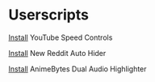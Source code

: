 # Userscripts

[Install](https://raw.githubusercontent.com/selfdigest/scripts/refs/heads/main/youtube-speed-controls.user.js) YouTube Speed Controls

[Install](https://raw.githubusercontent.com/selfdigest/scripts/refs/heads/main/new-reddit-auto-hider.user.js) New Reddit Auto Hider

[Install](https://raw.githubusercontent.com/selfdigest/scripts/refs/heads/main/animebytes-dual-audio-highlighter.user.js) AnimeBytes Dual Audio Highlighter
